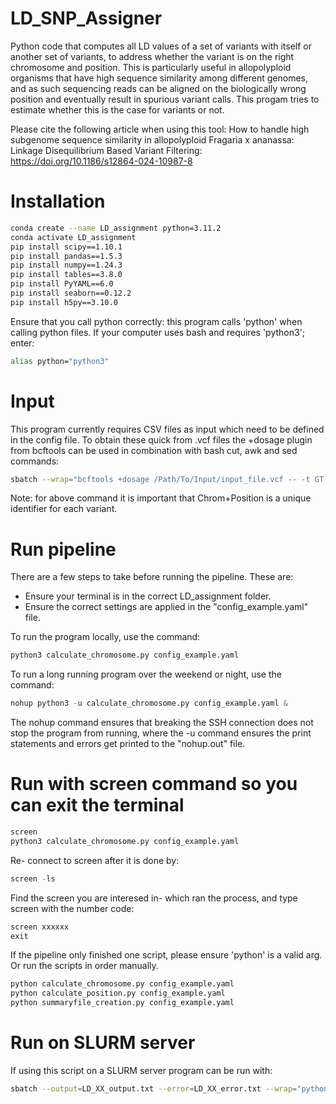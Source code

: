 # LD_SNP_Assigner

Python code that computes all LD values of a set of variants with itself or another set of variants, to address whether the variant is on the right chromosome and position.
This is particularly useful in allopolyploid organisms that have high sequence similarity among different genomes, and as such sequencing reads can be aligned on the biologically wrong position and eventually result in spurious variant calls. This progam tries to estimate whether this is the case for variants or not.

Please cite the following article when using this tool:
How to handle high subgenome sequence similarity in allopolyploid Fragaria x ananassa: Linkage Disequilibrium Based Variant Filtering: https://doi.org/10.1186/s12864-024-10987-8

# Installation
```bash
conda create --name LD_assignment python=3.11.2
conda activate LD_assignment
pip install scipy==1.10.1
pip install pandas==1.5.3
pip install numpy==1.24.3
pip install tables==3.8.0
pip install PyYAML==6.0
pip install seaborn==0.12.2
pip install h5py==3.10.0
```

Ensure that you call python correctly: this program calls 'python' when calling python files. 
If your computer uses bash and requires 'python3'; enter:
```bash
alias python="python3"
```

# Input
This program currently requires CSV files as input which need to be defined in the config file. To obtain these quick from .vcf files the +dosage plugin from bcftools can be used in combination with bash cut, awk and sed commands:
```bash
sbatch --wrap="bcftools +dosage /Path/To/Input/input_file.vcf -- -t GT | cut -f 1-3,5- | awk -F'\t' 'BEGIN{OFS=\"\t\"} NR==1 {\$1=\"Marker\"; \$2=\"Chrom\"; \$3=\"Position\"; print} NR>1 {\$3=\$2; \$2=\$1; \$1=\$2\"_\"\$3; print}' | sed -e '1 s/\[[^][]*\]//g' | sed 's/\t/,/g' > /Path/To/LD_assigner/Datafiles/input_file.csv"
```
Note: for above command it is important that Chrom+Position is a unique identifier for each variant.  

# Run pipeline

There are a few steps to take before running the pipeline. These are:
- Ensure your terminal is in the correct LD_assignment folder.
- Ensure the correct settings are applied in the "config_example.yaml" file. 

To run the program locally, use the command:
```python
python3 calculate_chromosome.py config_example.yaml
```

To run a long running program over the weekend or night, use the command:
```python
nohup python3 -u calculate_chromosome.py config_example.yaml &
```

The nohup command ensures that breaking the SSH connection does not stop the program from running, where the -u command ensures the print statements and errors get printed to the "nohup.out" file. 

# Run with screen command so you can exit the terminal

```python
screen
python3 calculate_chromosome.py config_example.yaml
```

Re- connect to screen after it is done by:
```python
screen -ls
```

Find the screen you are interesed in- which ran the process, and type screen with the number code:
```python
screen xxxxxx
exit
```

If the pipeline only finished one script, please ensure 'python' is a valid arg.
Or run the scripts in order manually. 
```python
python calculate_chromosome.py config_example.yaml
python calculate_position.py config_example.yaml
python summaryfile_creation.py config_example.yaml
```

# Run on SLURM server
If using this script on a SLURM server program can be run with:
```bash
sbatch --output=LD_XX_output.txt --error=LD_XX_error.txt --wrap="python3 calculate_chromosome.py config_example.yaml"
```
